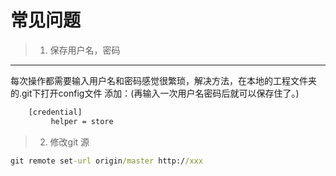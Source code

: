  # 常见问题

> 1.  保存用户名，密码
----
每次操作都需要输入用户名和密码感觉很繁琐，解决方法，在本地的工程文件夹的.git下打开config文件
添加：(再输入一次用户名密码后就可以保存住了。)


```cmd
    [credential]
         helper = store
```

> 2. 修改git 源
```cmd
git remote set-url origin/master http://xxx
```
